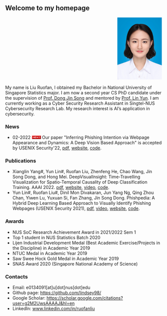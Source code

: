 

## Welcome to my homepage
<p align="right">
<img src="IMG_1877.JPG" height="200">
</p>

My name is Liu Ruofan, I obtained my Bachelor in National University of Singapore Statistics major. I am now a second year CS PhD candidate under the supervision of [Prof. Dong Jin Song](https://www.comp.nus.edu.sg/~dongjs/) and mentored by [Prof. Lin Yun](http://linyun.info/index.html). I am currently working as a Cyber Security Research Assistant in Singtel-NUS Cybersecurity Research Lab. My research interest is AI’s application in cybersecurity. 

### News
- 02-2022 <img src="icon_new.gif"> Our paper "Inferring Phishing Intention via Webpage Appearance and Dynamics: A Deep Vision Based Approach" is accepted by USENIX Security'22, [pdf](publications/phishing_intention.pdf), [website](https://sites.google.com/view/phishintention/home), [code](https://github.com/lindsey98/PhishIntention).

### Publications 
- Xianglin Yang#, Yun Lin#, Ruofan Liu, Zhenfeng He, Chao Wang, Jin Song Dong, and Hong Mei. DeepVisualInsight: Time-Travelling Visualization for Spatio-Temporal Causality of Deep Classification Training. AAAI 2022. [pdf](http://linyun.info/publications/deepvisualinsight-aaai22.pdf), [website](https://sites.google.com/view/deepvisualinsight/home), [video](https://recorder-v3.slideslive.com/?share=57789&s=e8f4c2ef-76e9-48be-89a0-76b2ca201a27), [code](https://github.com/xianglinyang/DeepVisualInsight).
- Yun Lin#, Ruofan Liu#, Dinil Mon Divakaran, Jun Yang Ng, Qing Zhou Chan, Yiwen Lu, Yuxuan Si, Fan Zhang, Jin Song Dong. Phishpedia: A Hybrid Deep Learning Based Approach to Visually Identify Phishing Webpages (USENIX Security 2021), [pdf](http://linyun.info/publications/usenix21.pdf), [video](https://www.youtube.com/watch?v=-DlaLALXDnM), [website](https://sites.google.com/view/phishpedia-site/home), [code](https://github.com/lindsey98/Phishpedia). 


### Awards
- NUS SoC Research Achievement Award in 2021/2022 Sem 1
- Top 1 student in NUS Statistics Batch 2020
- Lijen Industrial Development Medal (Best Academic Exercise/Projects in the Discipline) in Academic Year 2019
- NTUC Medal in Academic Year 2019
- Saw Swee Hock Gold Medal in Academic Year 2019
- SNAS Award 2020 (Singapore National Academy of Science)

### Contacts 
- Email: e0134091[at]u[dot]nus[dot]edu
- Github page: https://github.com/lindsey98/
- Google Scholar: https://scholar.google.com/citations?user=g2M2UwsAAAAJ&hl=en
- LinkedIn: www.linkedin.com/in/ruofanliu
